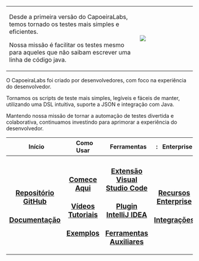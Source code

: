 <table>
    <tr>
        <td>
            <p>
                Desde a primeira versão do CapoeiraLabs, temos tornado os testes mais simples e eficientes.
            </p>
            <p>
                Nossa missão é facilitar os testes mesmo para aqueles que não saibam escrever uma linha de código java.
            </p>
        </td>
        <td width="30%">
            <a href="https://github.com/CapoeiraLabs/">
                <picture>
                    <source media="(prefers-color-scheme: dark)"
                        srcset="https://raw.githubusercontent.com/CapoeiraLabs/.github/blob/main/main/profile/capoeiralabs-logo.png">
                    <img src="https://raw.githubusercontent.com/CapoeiraLabs/.github/blob/main/main/profile/capoeiralabs-logo.png" />
                </picture>
            </a>
        </td>
    </tr>
</table>

<p>
    O CapoeiraLabs foi criado por desenvolvedores, com foco na experiência do desenvolvedor. 

 </div>

 Tornamos os scripts de teste mais simples, legíveis e fáceis de manter, utilizando uma DSL intuitiva, suporte a JSON e integração com Java.
    </div>

</p>

<di>
    Mantendo nossa missão de tornar a automação de testes divertida e colaborativa, continuamos investindo para aprimorar a experiência do desenvolvedor.
</div>

<table>
    <tr>
        <th width="16%"> &nbsp; Início</th>
        <th width="16%"> &nbsp; Como Usar</th>
        <th width="16%"> &nbsp; Ferramentas</th>
        <th width="16%">: &nbsp; Enterprise</th>     
        <th width="16%"> &nbsp; Suporte</th>
        <th> &nbsp; Siga-nos</th>
    </tr>
    <tr>
        <th>
            <h3>
                <a href="https://github.com/CapoeiraLabs/">Repositório GitHub</a>
            </h3>            
            <h3>
                <a href="https://github.com/CapoeiraLabs/Capoeira/wiki">Documentação</a>
            </h3>            
        </th>
        <th>
            <h3>
                <a href="https://github.com/CapoeiraLabs/Capoeira/wiki/Getting-Started">Comece Aqui</a>
            </h3>
            <h3>
                <a href="https://www.youtube.com/playlist?list=PLCapoeiraLabsVideos">Vídeos Tutoriais</a>
            </h3>         
            <h3>
                <a href="https://github.com/CapoeiraLabs/Capoeira-examples">Exemplos</a>
            </h3>
        </th>            
        <th>
            <h3>
                <a href="https://github.com/CapoeiraLabs/Capoeira/vscode-extension">Extensão Visual Studio Code</a>
            </h3>
            <h3>
                <a href="https://github.com/CapoeiraLabs/Capoeira/intellij-plugin">Plugin IntelliJ IDEA</a>
            </h3>
            <h3>
                <a href="https://github.com/CapoeiraLabs/Capoeira/tools">Ferramentas Auxiliares</a>
            </h3>            
        </th>      
        <th>
            <h3>
                <a href="https://github.com/CapoeiraLabs/Capoeira/wiki/Enterprise-Features">Recursos Enterprise</a>
            </h3>        
            <h3>
                <a href="https://github.com/CapoeiraLabs/Capoeira/wiki/Integrations">Integrações</a>
            </h3>
        </th>
        <th>
            <h3>
                <a href="https://stackoverflow.com/questions/tagged/capoeiralabs">Stack Overflow</a>
            </h3>   
            <h3>
                <a href="https://github.com/CapoeiraLabs/Capoeira/issues">Contato / Suporte</a>
            </h3> 
        </th>
        <th>
            <h3>
                <a href="https://www.linkedin.com/company/capoeiralabs">LinkedIn</a>
            </h3>  
            <h3>
                <a href="https://twitter.com/capoeiralabz">Twitter</a>
            </h3>   
            <h3>
                <a href="https://www.youtube.com/@capoeiralabz">YouTube</a>
            </h3> 
        </th>
    </tr>
</table>
